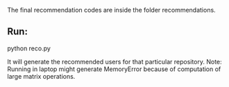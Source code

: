 The final recommendation codes are inside the folder recommendations.

Run:
----
python reco.py <Repo-id>

It will generate the recommended users for that particular repository.
Note: Running in laptop might generate MemoryError because of computation of large matrix operations.